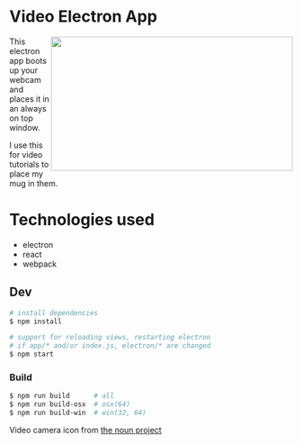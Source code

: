 # Video Electron App

<img align="right" width="430" height="238" src="https://user-images.githubusercontent.com/532272/45231507-06d5cb80-b281-11e8-8beb-9c2d38ad2672.jpg">

This electron app boots up your webcam and places it in an always on top window.

I use this for video tutorials to place my mug in them.

# Technologies used

- electron
- react
- webpack

## Dev

```sh
# install dependencies
$ npm install

# support for reloading views, restarting electron
# if app/* and/or index.js, electron/* are changed
$ npm start
```

### Build

```sh
$ npm run build      # all
$ npm run build-osx  # osx(64)
$ npm run build-win  # win(32, 64)
```

Video camera icon from [the noun project](https://thenounproject.com/search/?q=camera&i=110607)
